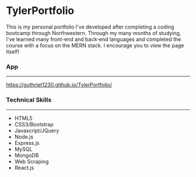 # TylerPortfolio

This is my personal portfolio I've developed after completing a coding bootcamp through Northwestern. Through my many months of studying, I've learned many front-end and back-end languages and completed the course with a focus on the MERN stack. I encourage you to view the page itself! 

### App
---
https://guthriet1230.github.io/TylerPortfolio/

### Technical Skills
---
- HTML5
- CSS3/Bootstrap
- Javascript/JQuery
- Node.js
- Express.js
- MySQL
- MongoDB
- Web Scraping
- React.js
